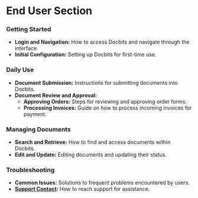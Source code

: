 # End User Section

### Getting Started

* **Login and Navigation:** How to access Docbits and navigate through the interface.
* **Initial Configuration:** Setting up Docbits for first-time use.

### Daily Use

* **Document Submission:** Instructions for submitting documents into Docbits.
* **Document Review and Approval:**
  * **Approving Orders:** Steps for reviewing and approving order forms.
  * **Processing Invoices:** Guide on how to process incoming invoices for payment.

### Managing Documents

* **Search and Retrieve:** How to find and access documents within Docbits.
* **Edit and Update:** Editing documents and updating their status.

### Troubleshooting

* **Common Issues:** Solutions to frequent problems encountered by users.
* [**Support Contact**](user-support.md)**:** How to reach support for assistance.
